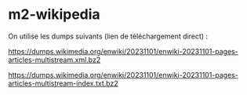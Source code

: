 # m2-wikipedia

On utilise les dumps suivants (lien de téléchargement direct) : 

https://dumps.wikimedia.org/enwiki/20231101/enwiki-20231101-pages-articles-multistream.xml.bz2

https://dumps.wikimedia.org/enwiki/20231101/enwiki-20231101-pages-articles-multistream-index.txt.bz2
